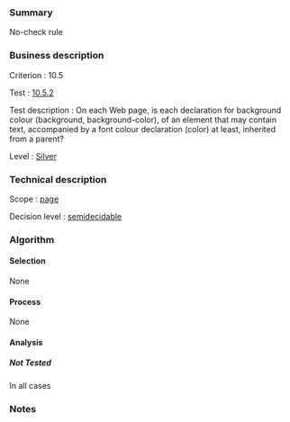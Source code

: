 ### Summary

No-check rule

### Business description

Criterion : 10.5

Test :
[10.5.2](http://www.accessiweb.org/index.php/accessiweb-22-english-version.html#test-10-5-2)

Test description : On each Web page, is each declaration for background
colour (background, background-color), of an element that may contain
text, accompanied by a font colour declaration (color) at least,
inherited from a parent?

Level : [Silver](/en/category/rules-design/accessiweb-11/level/argent)

### Technical description

Scope : [page](/en/category/rules-design/accessiweb-11/scope/page)

Decision level :
[semidecidable](/en/category/rules-design/accessiweb-11/decision-level/semidecidable)

### Algorithm

#### Selection

None

#### Process

None

#### Analysis

##### Not Tested

In all cases

### Notes


